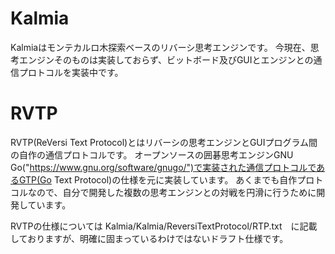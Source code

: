 # Kalmia
Kalmiaはモンテカルロ木探索ベースのリバーシ思考エンジンです。
今現在、思考エンジンそのものは実装しておらず、ビットボード及びGUIとエンジンとの通信プロトコルを実装中です。

# RVTP
RVTP(ReVersi Text Protocol)とはリバーシの思考エンジンとGUIプログラム間の自作の通信プロトコルです。 オープンソースの囲碁思考エンジンGNU Go("https://www.gnu.org/software/gnugo/")で実装された通信プロトコルであるGTP(Go Text Protocol)の仕様を元に実装しています。
あくまでも自作プロトコルなので、自分で開発した複数の思考エンジンとの対戦を円滑に行うために開発しています。

RVTPの仕様については Kalmia/Kalmia/ReversiTextProtocol/RTP.txt　に記載しておりますが、明確に固まっているわけではないドラフト仕様です。
